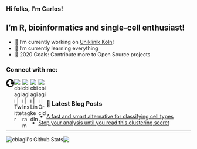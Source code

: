 ### Hi folks, I'm Carlos!

## I’m R, bioinformatics and single-cell enthusiast!
- 🔭 I’m currently working on [Uniklinik Köln][uniklinik]!
- 🌱 I’m currently learning everything
- 🥅 2020 Goals: Contribute more to Open Source projects

### Connect with me:

[<img align="left" alt="cbiagii.github.io" width="22px" src="https://raw.githubusercontent.com/iconic/open-iconic/master/svg/globe.svg" />][website]
[<img align="left" alt="cbiagii | Twitter" width="22px" src="https://cdn.jsdelivr.net/npm/simple-icons@v3/icons/twitter.svg" />][twitter]
[<img align="left" alt="cbiagii | Instagram" width="22px" src="https://cdn.jsdelivr.net/npm/simple-icons@v3/icons/instagram.svg" />][instagram]
[<img align="left" alt="cbiagii | LinkedIn" width="22px" src="https://cdn.jsdelivr.net/npm/simple-icons@v3/icons/linkedin.svg" />][linkedin]
[<img align="left" alt="cbiagii | Orcid" width="22px" src="https://cdn.jsdelivr.net/npm/simple-icons@v3/icons/orcid.svg" />][orcid]

<br />
<br />

### 📕 Latest Blog Posts
<!-- BLOG-POST-LIST:START -->
- [A fast and smart alternative for classifying cell types](https://cbiagii.github.io/post/post_02/)
- [Stop your analysis until you read this clustering secret](https://cbiagii.github.io/post/post_01/)
<!-- BLOG-POST-LIST:END -->

---
<a href="https://github.com/cbiagii/github-readme-stats">
  <img align="left" alt="cbiagii's Github Stats" src="https://github-readme-stats.vercel.app/api?username=cbiagii&scount_private=true&how_icons=true&hide_border=true&include_all_commits=true&hide=prs" />
</a>
<a href="https://github.com/cbiagii/convoychat">
  <img align="left" src="https://github-readme-stats.vercel.app/api/top-langs/?username=cbiagii&hide=html&card_width=300" />
</a>

[uniklinik]: https://www.uk-koeln.de
[website]: http://cbiagii.github.io
[twitter]: https://twitter.com/cbiagii
[instagram]: https://www.instagram.com/biagii/
[linkedin]: https://www.linkedin.com/in/carlos-biagi-jr-50907076/
[orcid]: https://orcid.org/0000-0003-0700-3135